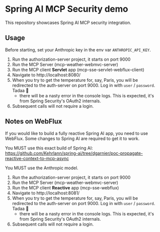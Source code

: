 # Spring AI MCP Security demo

This repository showcases Spring AI MCP security integration.

## Usage

Before starting, set your Anthropic key in the env var `ANTHROPIC_API_KEY`.

1. Run the authorization-server project, it starts on port 9000
2. Run the MCP Server (mcp-weather-webmvc-server)
3. Run the MCP client **Servlet** app (mcp-sse-servlet-webflux-client)
4. Navigate to http://localhost:8080/
5. When you try to get the temperature for, say, Paris, you will be redirected to the auth-server on port 9000. Log in
   with `user` / `password`. Tadaa 🎉
    - there will be a nasty error in the console logs. This is expected, it's from Spring Security's OAuth2 internals.
6. Subsequent calls will not require a login.

## Notes on WebFlux

If you would like to build a fully reactive Spring AI app, you need to use WebFlux. Some changes to Spring AI are
required to get it to work.

You MUST use this exact build of Spring
AI: https://github.com/Kehrlann/spring-ai/tree/dgarnier/poc-propagate-reactive-context-to-mcp-async

You MUST use the Anthropic model.

1. Run the authorization-server project, it starts on port 9000
2. Run the MCP Server (mcp-weather-webmvc-server)
3. Run the MCP client **Reactive** app (mcp-sse-webflux)
4. Navigate to http://localhost:8081/
5. When you try to get the temperature for, say, Paris, you will be redirected to the auth-server on port 9000. Log in
   with `user` / `password`. Tadaa 🎉
    - there will be a nasty error in the console logs. This is expected, it's from Spring Security's OAuth2 internals.
6. Subsequent calls will not require a login.